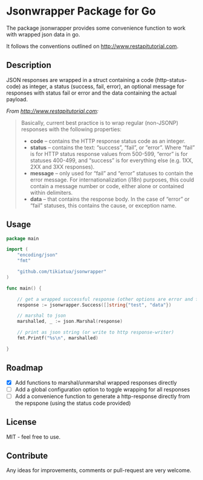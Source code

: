 # Jsonwrapper Package for Go

The package jsonwrapper provides some convenience function to work with
wrapped json data in go.

It follows the conventions outlined on http://www.restapitutorial.com.

## Description
JSON responses are wrapped in a struct containing a code (http-status-code) as integer,
a status (success, fail, error), an optional message for responses with status fail or error
and the data containing the actual payload.

*From http://www.restapitutorial.com:*
> Basically, current best practice is to wrap regular (non-JSONP) responses with the following properties:
> - **code** – contains the HTTP response status code as an integer.
> - **status** – contains the text: “success”, “fail”, or “error”. Where “fail” is for HTTP status response values from 500-599, “error” is for statuses 400-499, and “success” is for everything else (e.g. 1XX, 2XX and 3XX responses).
> - **message** – only used for “fail” and “error” statuses to contain the error message. For internationalization (i18n) purposes, this could contain a message number or code, either alone or contained within delimiters.
> - **data** – that contains the response body. In the case of “error” or “fail” statuses, this contains the cause, or exception name.

## Usage
```go
package main

import (
	"encoding/json"
	"fmt"

	"github.com/tikiatua/jsonwrapper"
)

func main() {

	// get a wrapped successful response (other options are error and fail)
	response := jsonwrapper.Success([]string{"test", "data"})

	// marshal to json
	marshalled, _ := json.Marshal(response)

	// print as json string (or write to http response-writer)
	fmt.Printf("%s\n", marshalled)

}
```
## Roadmap
- [x] Add functions to marshal/unmarshal wrapped responses directly
- [ ] Add a global configuration option to toggle wrapping for all responses
- [ ] Add a convenience function to generate a http-response directly from the repspone (using the status code provided)

## License
MIT - feel free to use.

## Contribute
Any ideas for improvements, comments or pull-request are very welcome.
